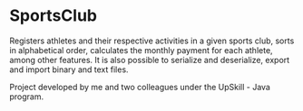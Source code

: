 # SportsClub

Registers athletes and their respective activities in a given sports club, sorts in alphabetical order, calculates the monthly payment for each athlete, among other features. It is also possible to serialize and deserialize, export and import binary and text files.

Project developed by me and two colleagues under the UpSkill - Java program.
